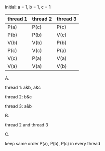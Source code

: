 initial: a = 1, b = 1, c = 1

| thread 1 | thread 2 | thread 3 |
| :------- | :------- | :------- |
| P(a)     | P(c)     | P(c)     |
| P(b)     | P(b)     | V(c)     |
| V(b)     | V(b)     | P(b)     |
| P(c)     | V(c)     | P(a)     |
| V(c)     | P(a)     | V(a)     |
| V(a)     | V(a)     | V(b)     |

A.

thread 1: a&b, a&c

thread 2: b&c

thread 3: a&b

B.

thread 2 and thread 3

C.

keep same order P(a), P(b), P(c) in every thread